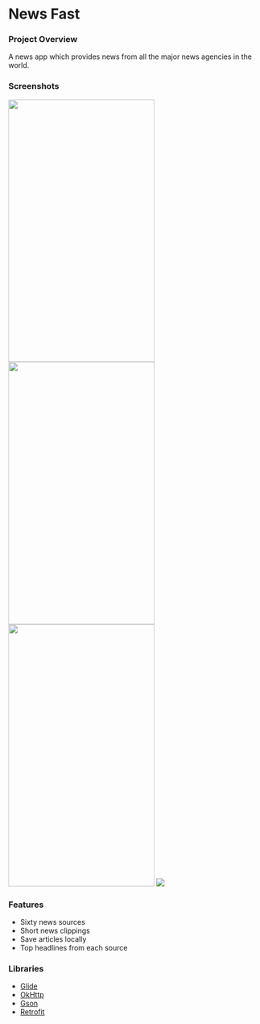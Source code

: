 News Fast
====

### Project Overview
A news app which provides news from all the major news agencies in the world.

### Screenshots
<img src="https://cloud.githubusercontent.com/assets/20086830/25276942/35f33ba4-26ba-11e7-8161-ea1e4d2f647c.png" height=520 width =290/> <img src="https://cloud.githubusercontent.com/assets/20086830/25276955/4a38211a-26ba-11e7-9cdd-3af095911a73.png" height=520 width =290/> <img src="https://cloud.githubusercontent.com/assets/20086830/25277013/91e19e6a-26ba-11e7-8841-6e0111240462.png" height=520 width =290/> <img src="https://cloud.githubusercontent.com/assets/20086830/25276978/6a4013c8-26ba-11e7-90de-ea6086044b4e.png"/>

### Features
* Sixty news sources
* Short news clippings
* Save articles locally
* Top headlines from each source

### Libraries
* [Glide]
* [OkHttp]
* [Gson]
* [Retrofit]

[Glide]:https://github.com/bumptech/glide
[OkHttp]:http://square.github.io/okhttp/
[Gson]:https://github.com/google/gson
[Retrofit]:https://github.com/square/retrofit
